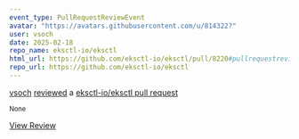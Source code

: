 ```yaml
---
event_type: PullRequestReviewEvent
avatar: "https://avatars.githubusercontent.com/u/814322?"
user: vsoch
date: 2025-02-18
repo_name: eksctl-io/eksctl
html_url: https://github.com/eksctl-io/eksctl/pull/8220#pullrequestreview-2624410218
repo_url: https://github.com/eksctl-io/eksctl
---
```


<a href='https://github.com/vsoch' target='_blank'>vsoch</a> <a href='https://github.com/eksctl-io/eksctl/pull/8220#pullrequestreview-2624410218' target='_blank'>reviewed</a> a <a href='https://github.com/eksctl-io/eksctl/pull/8220' target='_blank'>eksctl-io/eksctl pull request</a>

<small>None</small>

<a href='https://github.com/eksctl-io/eksctl/pull/8220#pullrequestreview-2624410218' target='_blank'>View Review</a>